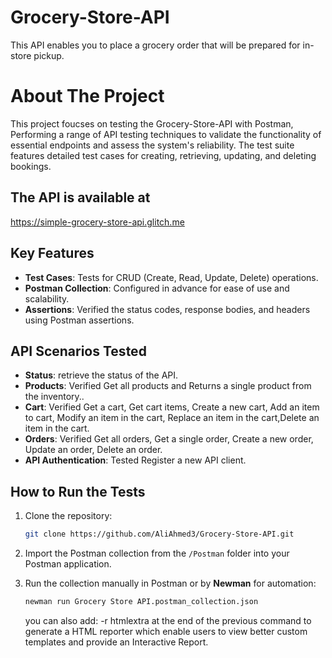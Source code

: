 # Grocery-Store-API
This API enables you to place a grocery order that will be prepared for in-store pickup.

# About The Project

This project foucses on testing the Grocery-Store-API with Postman, Performing a range of API testing techniques to validate the functionality of essential endpoints and assess the system's reliability. The test suite features detailed test cases for creating, retrieving, updating, and deleting bookings.

## The API is available at
https://simple-grocery-store-api.glitch.me


## Key Features

- **Test Cases**: Tests for CRUD (Create, Read, Update, Delete) operations.
- **Postman Collection**: Configured in advance for ease of use and scalability.
- **Assertions**: Verified the status codes, response bodies, and headers using Postman assertions.
  
## API Scenarios Tested

- **Status**: retrieve the status of the API.
- **Products**: Verified Get all products and Returns a single product from the inventory..
- **Cart**: Verified Get a cart, Get cart items, Create a new cart, Add an item to cart, Modify an item in the cart, Replace an item in the cart,Delete an item in the cart.
- **Orders**: Verified Get all orders, Get a single order, Create a new order, Update an order, Delete an order.
- **API Authentication**: Tested Register a new API client.
## How to Run the Tests

1. Clone the repository:
   ```bash
   git clone https://github.com/AliAhmed3/Grocery-Store-API.git
   ```

2. Import the Postman collection from the `/Postman` folder into your Postman application.

3. Run the collection manually in Postman or by **Newman** for automation:
   ```bash
   newman run Grocery Store API.postman_collection.json
   ```
   you can also add: -r htmlextra at the end of the previous command to generate a HTML reporter which enable users to view better custom templates and provide an Interactive Report.
